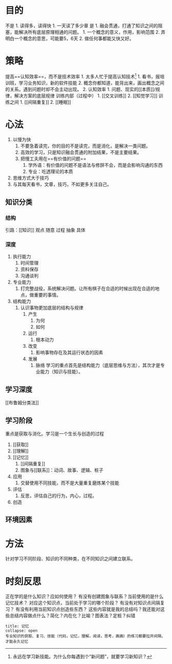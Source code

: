 # 目的
不是
	1. 读得多，读得快
		1. 一天读了多少章
是
	1. 融会贯通，打通了知识之间的阻塞，能解决所有底层原理相通的问题。
		1. 一个概念的意义，作用，影响范围
		2. 弄明白一个概念的意思，可能要5，6天
	2. 做任何事都能又快又好。

# 策略
提高==认知效率==，而不是技术效率
	1. 太多人忙于提高认知技术[^1]
		1. 看书，报培训班，学习业务知识，新的软件技能
		2. 概念你都知道，能背出来，画出概念之间的关系。遇到问题时却不会主动出现。
	2. 认知效率
		1. 问题、现实的[[本质]]/规律，解决方案的底层规律
训练内部（过程中）
	1. [[交叉训练]]
	2. [[知觉学习]]
训练之间
	1. [[间隔重复]]
	2. [[睡眠]]

# 心法
1. 以慢为快
	1. 不要急着读完，你的目的不是读完，而是消化，是解决一类问题。
	2. 高效的学习，只是知识融会贯通的附加结果，不是主要结果。
	3. 把慢工夫用在==有价值的问题==
		1. 学外语：有价值的问题不是语法与修辞不会，而是会影响沟通的东西
		2. 专业：吃透理论的本质
2. 思维方式大于技巧
3. 与其每天看书，文章，技巧，不如更多关注自己。

## 知识分类
### 结构
引路：[[知识]]
观点
随意
过程
抽象
具体
### 深度
1. 执行能力
	1. 时间管理
	2. 资料保存
	3. 沟通谈判
2. 专业能力
	1. 打完整战役，系统解决问题。让所有棋子在合适的时候出现在合适的地点，做重要的事情。
3. 结构能力
	1. 认识事物更加底层的结构与规律
		1. 产生
			1. 为何
			2. 如何
		2. 运行
			1. 根本动力
		3. 改变
			1. 影响事物存在及其运行状态的因素
		4. 发展
			1. 脉络
学习的重点首先是结构能力（底层思维与方法），其次才是专业能力（知识与技能）。
## 学习深度
[[布鲁姆分类法]]
## 学习阶段
重点是获取与消化。学习是一个生长与创造的过程
1. [[获取]]
2. [[理解]]
3. [[记忆]]
	1. [[间隔重复]]
	2. 图象与[[联系]]：动词、故事、逻辑、桩子
4. 应用
	1. 交替使用不同技能，而不是大量重复磨炼某个技能
6. 评估
	1. 反思，评估自己的行为，内心，过程。
7. 创造
## 环境因素
# 方法
针对学习不同阶段、知识的不同种类，在不同知识之间建立联系。
# 时刻反思
正在学的是什么知识？应如何使用？
有没有创建图象与联系？当前使用的是什么记忆技术？
对应这个知识点，当前处于学习的哪个阶段？
有没有对知识点间隔复习？
有没有利用当前知识点创造些东西？
这些内容就是我的总结吗？我还能对这些总结内容做点什么？简化？内在化？比喻？图表法？定桩？纠错
```ad-note
title: 记忆
collapse: open
专业知识的获取、复习、技能（代码，记忆，理解，阅读，思考，画画）的练习都要拉开间隔，才能永久记忆

```

[^1]: 永远在学习新技能。为什么你每遇到个“新问题”，就要学习新知识？
